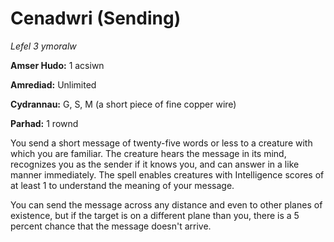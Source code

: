 # Cenadwri (Sending)

*Lefel 3 ymoralw*

**Amser Hudo:** 1 acsiwn

**Amrediad:** Unlimited

**Cydrannau:** G, S, M (a short piece of fine copper wire)

**Parhad:** 1 rownd

You send a short message of twenty-five words or less to a creature with which you are familiar. The creature hears the message in its mind, recognizes you as the sender if it knows you, and can answer in a like manner immediately. The spell enables creatures with Intelligence scores of at least 1 to understand the meaning of your message.

You can send the message across any distance and even to other planes of existence, but if the target is on a different plane than you, there is a 5 percent chance that the message doesn't arrive.